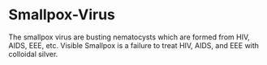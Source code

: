 # Smallpox-Virus
The smallpox virus are busting nematocysts which are formed from HIV, AIDS, EEE, etc. Visible Smallpox is a failure to treat HIV, AIDS, and EEE with colloidal silver.
